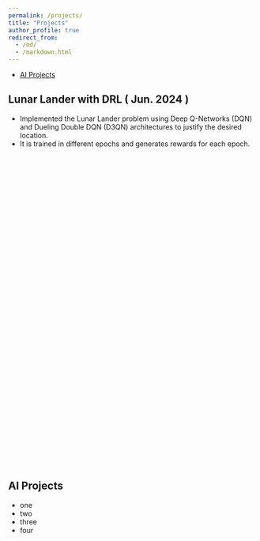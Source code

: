 ```yaml
---
permalink: /projects/
title: "Projects"
author_profile: true
redirect_from: 
  - /md/
  - /markdown.html
---
```



- [AI Projects](#ai-projects)

##  Lunar Lander with DRL ( Jun. 2024 )

* Implemented the Lunar Lander problem using Deep Q-Networks (DQN) and Dueling Double DQN (D3QN)
architectures to justify the desired location.
* It is trained in different epochs and generates rewards for each epoch.
<br>
<br>
<br>
<br>
<br>
<br>
<br>
<br>
<br>
<br>
<br>
<br>
<br>
<br>
<br>
<br>
<br>
<br>
<br>
<br>
<br>
<br>
<br>
<br>
<br>
<br>
<br>
<br>
<br>
<br>
<br>
<br>
<br>
<br>
<br>
<br>
<br>

## AI Projects

- one
- two
- three
- four
